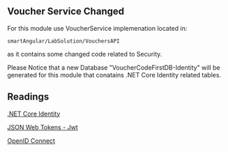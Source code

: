 ## Voucher Service Changed

For this module use VoucherService implemenation located in: 

```
smartAngular/LabSolution/VouchersAPI 
```

as it contains some changed code related to Security. 

Please Notice that a new Database "VoucherCodeFirstDB-Identity" will be generated for this module that conatains .NET Core Identity related tables.

## Readings

[.NET Core Identity](https://docs.microsoft.com/en-us/aspnet/core/security/authentication/identity?view=aspnetcore-2.0&tabs=visual-studio%2Caspnetcore2x)

[JSON Web Tokens - Jwt](https://jwt.io/)

[OpenID Connect](https://connect2id.com/learn/openid-connect)